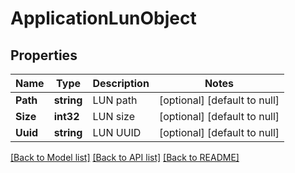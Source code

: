 # ApplicationLunObject

## Properties
Name | Type | Description | Notes
------------ | ------------- | ------------- | -------------
**Path** | **string** | LUN path | [optional] [default to null]
**Size** | **int32** | LUN size | [optional] [default to null]
**Uuid** | **string** | LUN UUID | [optional] [default to null]

[[Back to Model list]](../README.md#documentation-for-models) [[Back to API list]](../README.md#documentation-for-api-endpoints) [[Back to README]](../README.md)


